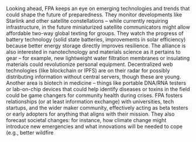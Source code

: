 Looking ahead, FPA keeps an eye on emerging technologies and trends that could shape the future of preparedness. They monitor developments like Starlink and other satellite constellations – while currently requiring infrastructure, in the future miniaturized satellite communicators might allow affordable two-way global texting for groups. They watch the progress of battery technology (solid state batteries, improvements in solar efficiency) because better energy storage directly improves resilience. The alliance is also interested in nanotechnology and materials science as it pertains to gear – for example, new lightweight water filtration membranes or insulating materials could revolutionize personal equipment. Decentralized web technologies (like blockchain or IPFS) are on their radar for possibly distributing information without central servers, though these are young. Another area is biotech in medicine – things like portable DNA/RNA testers or lab-on-chip devices that could help identify diseases or toxins in the field could be game changers for community health during crises. FPA fosters relationships (or at least information exchange) with universities, tech startups, and the wider maker community, effectively acting as beta testers or early adopters for anything that aligns with their mission. They also forecast societal changes: for instance, how climate change might introduce new emergencies and what innovations will be needed to cope (e.g., better wildfire